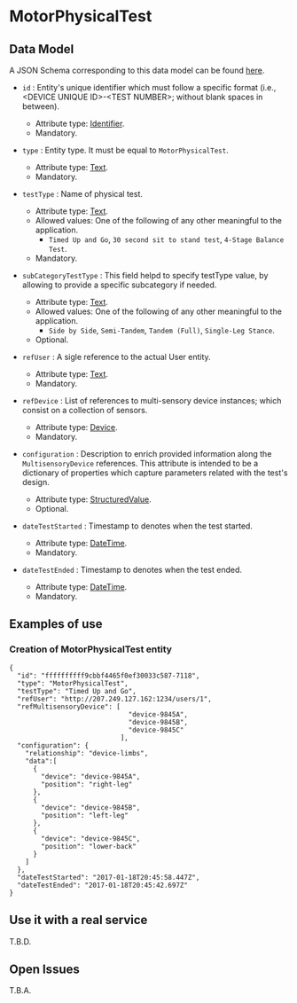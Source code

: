 # MotorPhysicalTest

## Data Model

A JSON Schema corresponding to this data model can be found [here](../schema.json).

+ `id` : Entity's unique identifier which must follow a specific format (i.e., \<DEVICE UNIQUE ID\>-\<TEST NUMBER\>; without blank spaces in between).
   + Attribute type: [Identifier](https://fiware.github.io/dataModels/common-schema.json#/definitions/EntityIdentifierType).
   + Mandatory.

+ `type` : Entity type. It must be equal to `MotorPhysicalTest`.
   + Attribute type: [Text](https://schema.org/Text).
   + Mandatory.

+ `testType` : Name of physical test.
   + Attribute type: [Text](https://schema.org/Text).
   + Allowed values: One of the following of any other meaningful to the application.
      + `Timed Up and Go`, `30 second sit to stand test`, `4-Stage Balance Test`.
   + Mandatory.

+ `subCategoryTestType` : This field helpd to specify testType value, by allowing to provide a specific subcategory if needed.
   + Attribute type: [Text](https://schema.org/Text).
   + Allowed values: One of the following of any other meaningful to the application.
      + `Side by Side`, `Semi-Tandem`, `Tandem (Full)`, `Single-Leg Stance`.
   + Optional.

+ `refUser` : A sigle reference to the actual User entity.
   + Attribute type: [Text](https://schema.org/Text).
   + Mandatory.

+ `refDevice` : List of references to multi-sensory device instances; which consist on a collection of sensors.
   + Attribute type: [Device](../../../Device/doc/spec.md).
   + Mandatory.

+ `configuration` : Description to enrich provided information along the `MultisensoryDevice` references. This attribute is intended to be a dictionary of properties which capture parameters related with the test's design.
    + Attribute type: [StructuredValue](https://schema.org/StructuredValue).
    + Optional.

+ `dateTestStarted` : Timestamp to denotes when the test started.
   + Attribute type: [DateTime](https://schema.org/DateTime).
   + Mandatory.

+ `dateTestEnded` : Timestamp to denotes when the test ended.
   + Attribute type: [DateTime](https://schema.org/DateTime).
   + Mandatory.



## Examples of use
### Creation of MotorPhysicalTest entity

```
{  
  "id": "ffffffffff9cbbf4465f0ef30033c587-7118",
  "type": "MotorPhysicalTest",
  "testType": "Timed Up and Go",
  "refUser": "http://207.249.127.162:1234/users/1",
  "refMultisensoryDevice": [
                              "device-9845A", 
                              "device-9845B", 
                              "device-9845C"
                            ],
  "configuration": {
    "relationship": "device-limbs",
    "data":[
      {
        "device": "device-9845A",
        "position": "right-leg"
      },
      {
        "device": "device-9845B",
        "position": "left-leg"
      },
      {
        "device": "device-9845C",
        "position": "lower-back"
      }
    ]
  },
  "dateTestStarted": "2017-01-18T20:45:58.447Z",
  "dateTestEnded": "2017-01-18T20:45:42.697Z"
}
```

## Use it with a real service

T.B.D.

## Open Issues

T.B.A.
